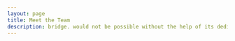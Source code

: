 ```yaml
---
layout: page
title: Meet the Team
description: bridge. would not be possible without the help of its dedicated team of developers and contributors.
---
```


<script setup>
import {
  VPTeamPage,
  VPTeamPageTitle,
  VPTeamPageSection,
  VPTeamMembers
} from 'vitepress/theme'
import coreTeam from './data/team/main.json'
import emeriti from './data/team/emeriti.json'

</script>

<VPTeamPage>
  <VPTeamPageTitle>
    <template #title>Meet the Team</template>
    <template #lead>
      bridge. would not be possible without the help of its dedicated team of developers and contributors.
    </template>
  </VPTeamPageTitle>
  <VPTeamMembers :members="coreTeam" />
  <VPTeamPageSection>
    <template #title>Team Emeriti</template>
    <template #lead>
      We honor the valuable contributions the following no longer active contributors have made to the project.
    </template>
    <template #members>
      <VPTeamMembers size="small" :members="emeriti" />
    </template>
  </VPTeamPageSection>
</VPTeamPage>
